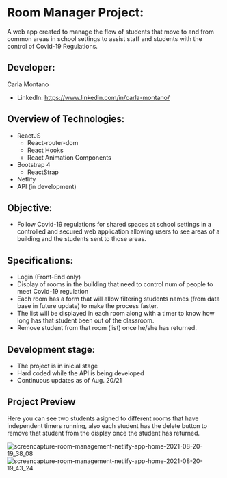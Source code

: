 # Room Manager Project: 

A web app created to manage the flow of students that move to and from common areas in school settings to assist staff and students with the control of Covid-19 Regulations. 

## Developer: 

Carla Montano
  - LinkedIn: https://www.linkedin.com/in/carla-montano/ 

## Overview of Technologies:

  - ReactJS
    - React-router-dom
    - React Hooks
    - React Animation Components
  - Bootstrap 4 
    - ReactStrap
  - Netlify
  - API (in development)

## Objective: 

  - Follow Covid-19 regulations for shared spaces at school settings in a controlled and secured web application allowing users to see areas of a building and the students sent to those areas. 

## Specifications: 

  - Login (Front-End only)
  - Display of rooms in the building that need to control num of people to meet Covid-19 regulation
  - Each room has a form that will allow filtering students names (from data base in future update) to make the process faster.
  - The list will be displayed in each room along with a timer to know how long has that student been out of the classroom.
  - Remove student from that room (list) once he/she has returned.

## Development stage: 

  - The project is in inicial stage 
  - Hard coded while the API is being developed
  - Continuous updates as of Aug. 20/21 

## Project Preview

Here you can see two students asigned to different rooms that have independent timers running, also each student has the delete button to remove that student from the display once the student has returned.  

![screencapture-room-management-netlify-app-home-2021-08-20-19_38_08](https://user-images.githubusercontent.com/56605042/130303075-de1495ac-b150-4f94-b355-536611d15ad9.png)
![screencapture-room-management-netlify-app-home-2021-08-20-19_43_24](https://user-images.githubusercontent.com/56605042/130303076-67d6774f-9f4d-4d8f-97c5-c8cac062c5c1.png)





